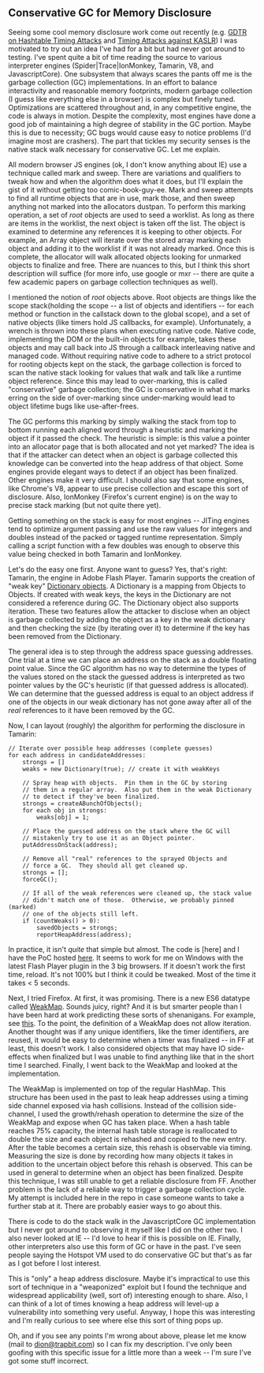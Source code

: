 ## Conservative GC for Memory Disclosure

Seeing some cool memory disclosure work come out recently (e.g. [GDTR on Hashtable Timing Attacks](http://gdtr.wordpress.com/2012/08/07/leaking-information-with-timing-attacks-on-hashtables-part-1/) and [Timing Attacks against KASLR](http://www.reddit.com/r/netsec/comments/1a2kv0/)) I was motivated to try out an idea I've had for a bit but had never got around to testing.  I've spent quite a bit of time reading the source to various interpreter engines (Spider|Trace|IonMonkey, Tamarin, V8, and JavascriptCore).  One subsystem that always scares the pants off me is the garbage collection (GC) implementations.  In an effort to balance interactivity and reasonable memory footprints, modern garbage collection (I guess like everything else in a browser) is complex but finely tuned.  Optimizations are scattered throughout and, in any competitive engine, the code is always in motion.  Despite the complexity, most engines have done a good job of maintaining a high degree of stability in the GC portion. Maybe this is due to necessity; GC bugs would cause easy to notice problems (I'd imagine most are crashers). The part that tickles my security senses is the native stack walk necessary for conservative GC.  Let me explain.

All modern browser JS engines (ok, I don't know anything about IE) use a technique called mark and sweep.  There are variations and qualifiers to tweak how and when the algorithm does what it does, but I'll explain the gist of it without getting too comic-book-guy-ee.  Mark and sweep attempts to find all runtime objects that are in use, mark those, and then sweep anything not marked into the allocators dustpan.  To perform this marking operation, a set of *root* objects are used to seed a worklist.  As long as there are items in the worklist, the next object is taken off the list.  The object is examined to determine any references it is keeping to other objects.  For example, an Array object will iterate over the stored array marking each object and adding it to the worklist if it was not already marked.  Once this is complete, the allocator will walk allocated objects looking for unmarked objects to finalize and free.  There are nuances to this, but I think this short description will suffice (for more info, use google or mxr -- there are quite a few academic papers on garbage collection techniques as well).

I mentioned the notion of *root* objects above. Root objects are things like the scope stack(holding the scope -- a list of objects and identifiers -- for each method or function in the callstack down to the global scope), and a set of native objects (like timers hold JS callbacks, for example).  Unfortunately, a wrench is thrown into these plans when executing native code.  Native code, implementing the DOM or the built-in objects for example, takes these objects and may call back into JS through a callback interleaving native and managed code.  Without requiring native code to adhere to a strict protocol for rooting objects kept on the stack, the garbage collection is forced to scan the native stack looking for values that walk and talk like a runtime object reference.  Since this may lead to over-marking, this is called "conservative" garbage collection; the GC is conservative in what it marks erring on the side of over-marking since under-marking would lead to object lifetime bugs like use-after-frees.

The GC performs this marking by simply walking the stack from top to bottom running each aligned word through a heuristic and marking the object if it passed the check.  The heuristic is simple: is this value a pointer into an allocator page that is both allocated and not yet marked?  The idea is that if the attacker can detect when an object is garbage collected this knowledge can be converted into the heap address of that object.  Some engines provide elegant ways to detect if an object has been finalized. Other engines make it very difficult.  I should also say that some engines, like Chrome's V8, appear to use precise collection and escape this sort of disclosure.  Also, IonMonkey (Firefox's current engine) is on the way to precise stack marking (but not quite there yet).

Getting something on the stack is easy for most engines -- JITing engines tend to optimize argument passing and use the raw values for integers and doubles instead of the packed or tagged runtime representation.  Simply calling a script function with a few doubles was enough to observe this value being checked in both Tamarin and IonMonkey.

Let's do the easy one first.  Anyone want to guess?  Yes, that's right: Tamarin, the engine in Adobe Flash Player.  Tamarin supports the creation of "weak key" [Dictionary objects](http://help.adobe.com/en_US/FlashPlatform/reference/actionscript/3/flash/utils/Dictionary.html#Dictionary()).  A Dictionary is a mapping from Objects to Objects. If created with weak keys, the keys in the Dictionary are not considered a reference during GC. The Dictionary object also supports iteration.  These two features allow the attacker to disclose when an object is garbage collected by adding the object as a key in the weak dictionary and then checking the size (by iterating over it) to determine if the key has been removed from the Dictionary.

The general idea is to step through the address space guessing addresses.  One trial at a time we can place an address on the stack as a double floating point value. Since the GC algorithm has no way to determine the types of the values stored on the stack the guessed address is interpreted as two pointer values by the GC's heuristic (if that guessed address is allocated). We can determine that the guessed address is equal to an object address if one of the objects in our weak dictionary has not gone away after all of the *real* references to it have been removed by the GC.

Now, I can layout (roughly) the algorithm for performing the disclosure in Tamarin:

    // Iterate over possible heap addresses (complete guesses)
    for each address in candidateAddresses:
        strongs = []
        weaks = new Dictionary(true); // create it with weakKeys
    
        // Spray heap with objects.  Pin them in the GC by storing
        // them in a regular array.  Also put them in the weak Dictionary
        // to detect if they've been finalized.
        strongs = createABunchOfObjects();
        for each obj in strongs:
            weaks[obj] = 1;

        // Place the guessed address on the stack where the GC will 
        // mistakenly try to use it as an Object pointer. 
        putAddressOnStack(address);

        // Remove all "real" references to the sprayed Objects and
        // force a GC.  They should all get cleaned up.
        strongs = [];
        forceGC();

        // If all of the weak references were cleaned up, the stack value
        // didn't match one of those.  Otherwise, we probably pinned (marked)
        // one of the objects still left.
        if (countWeaks() > 0):
            savedObjects = strongs;
            reportHeapAddress(address);

In practice, it isn't *quite* that simple but almost.  The code is [here] and I have the PoC hosted [here](http://www.trapbit.com/demos/gcwoah/GCW.swf).  It seems to work for me on Windows with the latest Flash Player plugin in the 3 big browsers.  If it doesn't work the first time, reload.  It's not 100% but I think it could be tweaked.  Most of the time it takes < 5 seconds.

Next, I tried Firefox.  At first, it was promising.  There is a new ES6 datatype called [WeakMap](https://developer.mozilla.org/en-US/docs/JavaScript/Reference/Global_Objects/WeakMap).  Sounds juicy, right? And it is but smarter people than I have been hard at work predicting these sorts of shenanigans.  For example, see [this](http://wiki.ecmascript.org/doku.php?id=strawman:gc_semantics#confidentiality). To the point, the definition of a WeakMap does not allow iteration.  Another thought was if any unique identifiers, like the timer identifiers, are reused, it would be easy to determine when a timer was finalized -- in FF at least, this doesn't work.  I also considered objects that may have IO side-effects when finalized but I was unable to find anything like that in the short time I searched.  Finally, I went back to the WeakMap and looked at the implementation.

The WeakMap is implemented on top of the regular HashMap. This structure has been used in the past to leak heap addresses using a timing side channel exposed via hash collisions. Instead of the collision side-channel, I used the growth/rehash operation to determine the size of the WeakMap and expose when GC has taken place.  When a hash table reaches 75% capacity, the internal hash table storage is reallocated to double the size and each object is rehashed and copied to the new entry.  After the table becomes a certain size, this rehash is observable via timing.  Measuring the size is done by recording how many objects it takes in addition to the uncertain object before this rehash is observed.  This can be used in general to determine when an object has been finalized. Despite this technique, I was still unable to get a reliable disclosure from FF.  Another problem is the lack of a reliable way to trigger a garbage collection cycle.  My attempt is included here in the repo in case someone wants to take a further stab at it.  There are probably easier ways to go about this.

There is code to do the stack walk in the JavascriptCore GC implementation but I never got around to observing it myself like I did on the other two.  I also never looked at IE -- I'd love to hear if this is possible on IE.  Finally, other interpreters also use this form of GC or have in the past.  I've seen people saying the Hotspot VM used to do conservative GC but that's as far as I got before I lost interest.

This is "only" a heap address disclosure.  Maybe it's impractical to use this sort of technique in a "weaponized" exploit but I found the technique and widespread applicability (well, sort of) interesting enough to share.  Also, I can think of a lot of times knowing a heap address will level-up a vulnerability into something very useful.  Anyway, I hope this was interesting and I'm really curious to see where else this sort of thing pops up.

Oh, and if you see any points I'm wrong about above, please let me know (mail to dion@trapbit.com) so I can fix my description.  I've only been goofing with this specific issue for a little more than a week -- I'm sure I've got some stuff incorrect.


